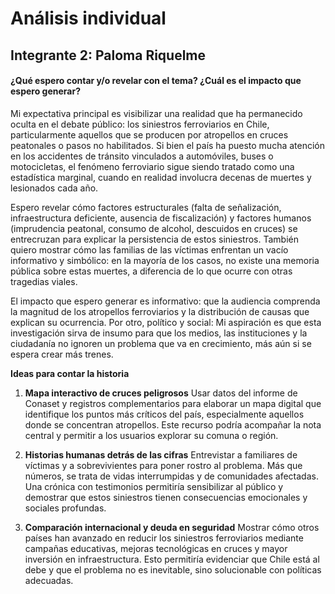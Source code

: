 # Análisis individual 
## Integrante 2: Paloma Riquelme  

#### **¿Qué espero contar y/o revelar con el tema? ¿Cuál es el impacto que espero generar?**

Mi expectativa principal es visibilizar una realidad que ha permanecido oculta en el debate público: los siniestros ferroviarios en Chile, particularmente aquellos que se producen por atropellos en cruces peatonales o pasos no habilitados. Si bien el país ha puesto mucha atención en los accidentes de tránsito vinculados a automóviles, buses o motocicletas, el fenómeno ferroviario sigue siendo tratado como una estadística marginal, cuando en realidad involucra decenas de muertes y lesionados cada año.

Espero revelar cómo factores estructurales (falta de señalización, infraestructura deficiente, ausencia de fiscalización) y factores humanos (imprudencia peatonal, consumo de alcohol, descuidos en cruces) se entrecruzan para explicar la persistencia de estos siniestros. También quiero mostrar cómo las familias de las víctimas enfrentan un vacío informativo y simbólico: en la mayoría de los casos, no existe una memoria pública sobre estas muertes, a diferencia de lo que ocurre con otras tragedias viales.

El impacto que espero generar es informativo: que la audiencia comprenda la magnitud de los atropellos ferroviarios y la distribución de causas que explican su ocurrencia. Por otro, político y social: Mi aspiración es que esta investigación sirva de insumo para que los medios, las instituciones y la ciudadanía no ignoren un problema que va en crecimiento, más aún si se espera crear más trenes. 

**Ideas para contar la historia**

1. **Mapa interactivo de cruces peligrosos**
Usar datos del informe de Conaset y registros complementarios para elaborar un mapa digital que identifique los puntos más críticos del país, especialmente aquellos donde se concentran atropellos. Este recurso podría acompañar la nota central y permitir a los usuarios explorar su comuna o región.

2. **Historias humanas detrás de las cifras**
Entrevistar a familiares de víctimas y a sobrevivientes para poner rostro al problema. Más que números, se trata de vidas interrumpidas y de comunidades afectadas. Una crónica con testimonios permitiría sensibilizar al público y demostrar que estos siniestros tienen consecuencias emocionales y sociales profundas.
3. **Comparación internacional y deuda en seguridad**
Mostrar cómo otros países han avanzado en reducir los siniestros ferroviarios mediante campañas educativas, mejoras tecnológicas en cruces y mayor inversión en infraestructura. Esto permitiría evidenciar que Chile está al debe y que el problema no es inevitable, sino solucionable con políticas adecuadas.